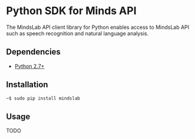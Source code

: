 # Python SDK for Minds API

The MindsLab API client library for Python enables access to MindsLab API such as speech recognition and natural language analysis.

## Dependencies

- [Python 2.7+](https://www.python.org)

## Installation

```bash
~$ sudo pip install mindslab
```

## Usage

TODO
